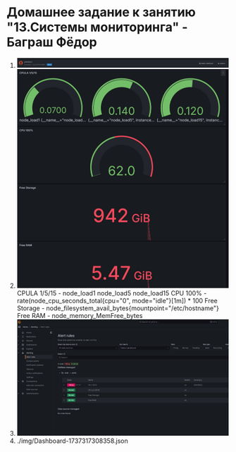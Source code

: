 # Домашнее задание к занятию "13.Системы мониторинга" - Баграш Фёдор

1. ![alt text](./img/tsk4.png)
2. ![alt text](./img/tsk5.png)
CPULA 1/5/15 - node_load1 node_load5 node_load15
CPU 100% - rate(node_cpu_seconds_total{cpu="0", mode="idle"}[1m]) * 100
Free Storage - node_filesystem_avail_bytes{mountpoint="/etc/hostname"}
Free RAM - node_memory_MemFree_bytes
3. ![alt text](./img/tsk6.png)
4. ./img/Dashboard-1737317308358.json
